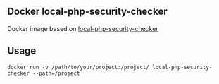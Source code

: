 Docker local-php-security-checker
---------------------------------

Docker image based on [local-php-security-checker](https://github.com/fabpot/local-php-security-checker)


Usage
-----

```shell
docker run -v /path/to/your/project:/project/ local-php-security-checker --path=/project
```
